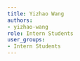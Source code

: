 ```yaml
---
title: Yizhao Wang
authors:
- yizhao-wang
role: Intern Students
user_groups:
- Intern Students
---
```

